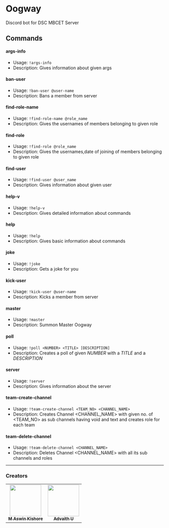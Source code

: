 # Oogway

Discord bot for DSC MBCET Server

## Commands

#### args-info

- Usage: `!args-info`
- Description: Gives information about given args

#### ban-user

- Usage: `!ban-user @user-name`
- Description: Bans a member from server

#### find-role-name

- Usage: `!find-role-name @role_name`
- Description: Gives the usernames of members belonging to given role

#### find-role

- Usage: `!find-role @role_name`
- Description: Gives the usernames,date of joining of members belonging to given role

#### find-user

- Usage: `!find-user @user_name`
- Description: Gives information about given user

#### help-v

- Usage: `!help-v`
- Description: Gives detailed information about commands

#### help

- Usage: `!help`
- Description: Gives basic information about commands

#### joke

- Usage: `!joke`
- Description: Gets a joke for you

#### kick-user

- Usage: `!kick-user @user-name`
- Description: Kicks a member from server

#### master

- Usage: `!master`
- Description: Summon Master Oogway

#### poll

- Usage: `!poll <NUMBER> <TITLE> [DESCRIPTION]`
- Description: Creates a poll of given _NUMBER_ with a _TITLE_ and a _DESCRIPTION_

#### server

- Usage: `!server`
- Description: Gives information about the server

#### team-create-channel

- Usage: `!team-create-channel <TEAM_NO> <CHANNEL_NAME>`
- Description: Creates Channel <CHANNEL_NAME> with given no. of <TEAM_NO> as sub channels having void and text and creates role for each team

#### team-delete-channel

- Usage: `!team-delete-channel <CHANNEL_NAME>`
- Description: Deletes Channel <CHANNEL_NAME> with all its sub channels and roles

---

### Creators

<!-- ALL-CONTRIBUTORS-LIST:START - Do not remove or modify this section -->
<table>
 <tr>
            <td align="center">
                <a href="https://github.com/mak626">
                    <img src="https://avatars.githubusercontent.com/u/60577077?v=4" width="100px;" alt="" />
                    <br>
                    <sub><b>M Aswin Kishore</b></sub>
            </td>
            <td align="center">
                <a href="https://github.com/advaith-unnikrishnan">
                    <img src="https://avatars.githubusercontent.com/u/45172876?v=4" width="100px;" alt="" />
                    <br>
                    <sub><b>Advaith U</b></sub>
            </td>        
</tr>
</table>
<!-- ALL-CONTRIBUTORS-LIST:END -->
